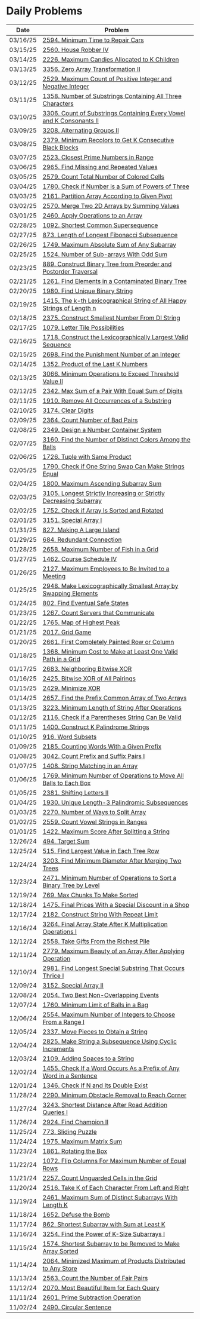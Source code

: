 # Daily Problems

| Date | Problem |
|-----|-----|
| 03/16/25 | [2594. Minimum Time to Repair Cars](Solutions/Python/minimum_time_to_repair_cars.py) |
| 03/15/25 | [2560. House Robber IV](Solutions/Python/house_robber_iv.py) |
| 03/14/25 | [2226. Maximum Candies Allocated to K Children](Solutions/Python/maximum_candies_allocated_to_k_children.py) |
| 03/13/25 | [3356. Zero Array Transformation II](Solutions/Python/zero_array_transformation_ii.py) |
| 03/12/25 | [2529. Maximum Count of Positive Integer and Negative Integer](Solutions/Python/maximum_count_of_positive_integer_and_negative_integer.py) |
| 03/11/25 | [1358. Number of Substrings Containing All Three Characters](Solutions/Python/number_of_substrings_containing_all_three_characters.py) |
| 03/10/25 | [3306. Count of Substrings Containing Every Vowel and K Consonants II](Solutions/Python/count_of_substrings_containing_every_vowel_and_k_consonants_ii.py) |
| 03/09/25 | [3208. Alternating Groups II](Solutions/Python/alternating_groups_ii.py) |
| 03/08/25 | [2379. Minimum Recolors to Get K Consecutive Black Blocks](Solutions/Python/minimum_recolors_to_get_k_consecutive_black_blocks.py) |
| 03/07/25 | [2523. Closest Prime Numbers in Range](Solutions/Python/closest_prime_numbers_in_range.py) |
| 03/06/25 | [2965. Find Missing and Repeated Values](Solutions/Python/find_missing_and_repeated_values.py) |
| 03/05/25 | [2579. Count Total Number of Colored Cells](Solutions/Python/count_total_number_of_colored_cells.py) |
| 03/04/25 | [1780. Check if Number is a Sum of Powers of Three](Solutions/Python/check_if_number_is_a_sum_of_powers_of_three.py) |
| 03/03/25 | [2161. Partition Array According to Given Pivot](Solutions/Python/partition_array_according_to_given_pivot.py) |
| 03/02/25 | [2570. Merge Two 2D Arrays by Summing Values](Solutions/Python/merge_two_2d_arrays_by_summing_values.py) |
| 03/01/25 | [2460. Apply Operations to an Array](Solutions/Python/apply_operations_to_an_array.py) |
| 02/28/25 | [1092. Shortest Common Supersequence](Solutions/Python/shortest_common_supersequence.py) |
| 02/27/25 | [873. Length of Longest Fibonacci Subsequence](Solutions/Python/length_of_longest_fibonacci_sequence.py) |
| 02/26/25 | [1749. Maximum Absolute Sum of Any Subarray](Solutions/Python/maximum_absolute_sum_of_any_subarray.py) |
| 02/25/25 | [1524. Number of Sub-arrays With Odd Sum](Solutions/Python/number_of_sub_arrays_with_odd_sum.py) |
| 02/23/25 | [889. Construct Binary Tree from Preorder and Postorder Traversal](Solutions/Python/construct_binary_tree_from_preorder_and_postorder_traversal.py) |
| 02/21/25 | [1261. Find Elements in a Contaminated Binary Tree](Solutions/Python/find_elements_in_a_contaminated_binary_tree.py) |
| 02/20/25 | [1980. Find Unique Binary String](Solutions/Python/find_unique_binary_string.py) |
| 02/19/25 | [1415. The k-th Lexicographical String of All Happy Strings of Length n](Solutions/Python/the_kth_lexicographical_string_of_all_happy_strings_of_length_n.py) |
| 02/18/25 | [2375. Construct Smallest Number From DI String](Solutions/Python/construct_smallest_number_from_di_string.py) |
| 02/17/25 | [1079. Letter Tile Possibilities](Solutions/Python/letter_tile_possibilities.py) |
| 02/16/25 | [1718. Construct the Lexicographically Largest Valid Sequence](Solutions/Python/construct_the_lexicographically_largest_valid_sequence.py) |
| 02/15/25 | [2698. Find the Punishment Number of an Integer](Solutions/Python/find_the_punishment_number_of_an_integer.py) |
| 02/14/25 | [1352. Product of the Last K Numbers](Solutions/Python/product_of_the_last_k_numbers.py) |
| 02/13/25 | [3066. Minimum Operations to Exceed Threshold Value II](Solutions/Python/minimum_operations_to_exceed_threshold_value_ii.py) |
| 02/12/25 | [2342. Max Sum of a Pair With Equal Sum of Digits](Solutions/Python/max_sum_of_a_pair_with_equal_sum_of_digits.py) |
| 02/11/25 | [1910. Remove All Occurrences of a Substring](Solutions/Python/remove_all_occurrences_of_a_substring.py) |
| 02/10/25 | [3174. Clear Digits](Solutions/Python/clear_digits.py) |
| 02/09/25 | [2364. Count Number of Bad Pairs](Solutions/Python/count_number_of_bad_pairs.py) |
| 02/08/25 | [2349. Design a Number Container System](Solutions/Python/design_a_number_container_system.py) |
| 02/07/25 | [3160. Find the Number of Distinct Colors Among the Balls](Solutions/Python/find_the_number_of_distinct_colors_among_the_balls.py) |
| 02/06/25 | [1726. Tuple with Same Product](Solutions/Python/tuple_with_same_product.py) |
| 02/05/25 | [1790. Check if One String Swap Can Make Strings Equal](Solutions/Python/check_if_one_string_swap_can_make_strings_equal.py) |
| 02/04/25 | [1800. Maximum Ascending Subarray Sum](Solutions/Python/maximum_ascending_subarray_sum.py) |
| 02/03/25 | [3105. Longest Strictly Increasing or Strictly Decreasing Subarray](Solutions/Python/longest_strictly_increasing_or_strictly_decreasing_subarray.py) |
| 02/02/25 | [1752. Check if Array Is Sorted and Rotated](Solutions/Python/check_if_array_is_sorted_and_rotated.py) |
| 02/01/25 | [3151. Special Array I](Solutions/Python/special_array_i.py) |
| 01/31/25 | [827. Making A Large Island](Solutions/Python/making_a_large_island.py) |
| 01/29/25 | [684. Redundant Connection](Solutions/Python/redundant_connection.py) |
| 01/28/25 | [2658. Maximum Number of Fish in a Grid](Solutions/Python/maximum_number_of_fish_in_a_grid.py) |
| 01/27/25 | [1462. Course Schedule IV](Solutions/Python/course_schedule_iv.py) |
| 01/26/25 | [2127. Maximum Employees to Be Invited to a Meeting](Solutions/Python/maximum_employees_to_be_invited_to_a_meeting.py) |
| 01/25/25 | [2948. Make Lexicographically Smallest Array by Swapping Elements](Solutions/Python/make_lexicographically_smallest_array_by_swapping_elements.py) |
| 01/24/25 | [802. Find Eventual Safe States](Solutions/Python/find_eventual_safe_states.py) |
| 01/23/25 | [1267. Count Servers that Communicate](Solutions/Python/count_servers_that_communicate.py) |
| 01/22/25 | [1765. Map of Highest Peak](Solutions/Python/map_of_highest_peak.py) |
| 01/21/25 | [2017. Grid Game](Solutions/Python/grid_game.py) |
| 01/20/25 | [2661. First Completely Painted Row or Column](Solutions/Python/first_completely_painted_row_or_column.py) |
| 01/18/25 | [1368. Minimum Cost to Make at Least One Valid Path in a Grid](Solutions/Python/minimum_cost_to_make_at_least_one_valid_path_in_a_grid.py) |
| 01/17/25 | [2683. Neighboring Bitwise XOR](Solutions/Python/neighboring_bitwise_xor.py) |
| 01/16/25 | [2425. Bitwise XOR of All Pairings](Solutions/Python/bitwise_xor_of_all_pairings.py) |
| 01/15/25 | [2429. Minimize XOR](Solutions/Python/minimize_xor.py) |
| 01/14/25 | [2657. Find the Prefix Common Array of Two Arrays](Solutions/Python/find_the_prefix_common_array_of_two_arrays.py) |
| 01/13/25 | [3223. Minimum Length of String After Operations](Solutions/Python/minimum_length_of_string_after_operations.py) |
| 01/12/25 | [2116. Check if a Parentheses String Can Be Valid](Solutions/Python/check_if_a_parentheses_string_can_be_valid.py) |
| 01/11/25 | [1400. Construct K Palindrome Strings](Solutions/Python/construct_k_palindrome_strings.py) |
| 01/10/25 | [916. Word Subsets](Solutions/Python/word_subsets.py) |
| 01/09/25 | [2185. Counting Words With a Given Prefix](Solutions/Python/counting_words_with_a_given_prefix.py) |
| 01/08/25 | [3042. Count Prefix and Suffix Pairs I](Solutions/Python/count_prefix_and_suffix_pairs_i.py) |
| 01/07/25 | [1408. String Matching in an Array](Solutions/Python/string_matching_in_an_array.py) |
| 01/06/25 | [1769. Minimum Number of Operations to Move All Balls to Each Box](Solutions/Python/minimum_number_of_operations_to_move_all_balls_to_each_box.py) |
| 01/05/25 | [2381. Shifting Letters II](Solutions/Python/shifting_letters_ii.py) |
| 01/04/25 | [1930. Unique Length-3 Palindromic Subsequences](Solutions/Python/unique_length_3_palindromic_subsequences.py) |
| 01/03/25 | [2270. Number of Ways to Split Array](Solutions/Python/number_of_ways_to_split_array.py) |
| 01/02/25 | [2559. Count Vowel Strings in Ranges](Solutions/Python/count_vowel_strings_in_ranges.py) |
| 01/01/25 | [1422. Maximum Score After Splitting a String](Solutions/Python/maximum_score_after_splitting_a_string.py) |
| 12/26/24 | [494. Target Sum](Solutions/Python/target_sum.py) |
| 12/25/24 | [515. Find Largest Value in Each Tree Row](Solutions/Python/find_largest_value_in_each_tree_row.py) |
| 12/24/24 | [3203. Find Minimum Diameter After Merging Two Trees](Solutions/Python/find_minimum_diameter_after_merging_two_trees.py) |
| 12/23/24 | [2471. Minimum Number of Operations to Sort a Binary Tree by Level](Solutions/Python/minimum_number_of_operations_to_sort_a_binary_tree_by_level.py) |
| 12/19/24 | [769. Max Chunks To Make Sorted](Solutions/Python/max_chunks_to_make_sorted.py) |
| 12/18/24 | [1475. Final Prices With a Special Discount in a Shop](Solutions/Python/final_prices_with_a_special_discount_in_a_shop.py) |
| 12/17/24 | [2182. Construct String With Repeat Limit](Solutions/Python/construct_string_with_repeat_limit.py) |
| 12/16/24 | [3264. Final Array State After K Multiplication Operations I](Solutions/Python/final_array_state_after_k_multiplication_operations_i.py) |
| 12/12/24 | [2558. Take Gifts From the Richest Pile](Solutions/Python/take_gifts_from_the_richest_pile.py) |
| 12/11/24 | [2779. Maximum Beauty of an Array After Applying Operation](Solutions/Python/maximum_beauty_of_an_array_after_applying_operation.py) |
| 12/10/24 | [2981. Find Longest Special Substring That Occurs Thrice I](Solutions/Python/find_longest_special_substring_that_occurs_thrice_i.py) |
| 12/09/24 | [3152. Special Array II](Solutions/Python/special_array_ii.py) |
| 12/08/24 | [2054. Two Best Non-Overlapping Events](Solutions/Python/two_best_non_overlapping_events.py) |
| 12/07/24 | [1760. Minimum Limit of Balls in a Bag](Solutions/Python/minimum_limit_of_balls_in_a_bag.py) |
| 12/06/24 | [2554. Maximum Number of Integers to Choose From a Range I](Solutions/Python/maximum_number_of_integers_to_choose_from_a_range_i.py) |
| 12/05/24 | [2337. Move Pieces to Obtain a String](Solutions/Python/move_pieces_to_obtain_a_string.py) |
| 12/04/24 | [2825. Make String a Subsequence Using Cyclic Increments](Solutions/Python/make_string_a_subsequence_using_cyclic_increments.py) |
| 12/03/24 | [2109. Adding Spaces to a String](Solutions/Python/adding_spaces_to_a_string.py) |
| 12/02/24 | [1455. Check If a Word Occurs As a Prefix of Any Word in a Sentence](Solutions/Python/check_if_a_word_occurs_as_a_prefix_of_any_word_in_a_sentence.py) |
| 12/01/24 | [1346. Check If N and Its Double Exist](Solutions/Python/check_if_n_and_its_double_exist.py) |
| 11/28/24 | [2290. Minimum Obstacle Removal to Reach Corner](Solutions/Python/minimum_obstacle_removal_to_reach_corner.py) |
| 11/27/24 | [3243. Shortest Distance After Road Addition Queries I](Solutions/Python/shortest_distance_after_road_addition_queries_i.py) |
| 11/26/24 | [2924. Find Champion II](Solutions/Python/find_champion_ii.py) |
| 11/25/24 | [773. Sliding Puzzle](Solutions/Python/sliding_puzzle.py) |
| 11/24/24 | [1975. Maximum Matrix Sum](Solutions/Python/maximum_matrix_sum.py) |
| 11/23/24 | [1861. Rotating the Box](Solutions/Python/rotating_the_box.py) |
| 11/22/24 | [1072. Flip Columns For Maximum Number of Equal Rows](Solutions/Python/flip_columns_for_maximum_number_of_equal_rows.py) |
| 11/21/24 | [2257. Count Unguarded Cells in the Grid](Solutions/Python/count_unguarded_cells_in_the_grid.py) |
| 11/20/24 | [2516. Take K of Each Character From Left and Right](Solutions/Python/take_k_of_each_character_from_left_and_right.py) |
| 11/19/24 | [2461. Maximum Sum of Distinct Subarrays With Length K](Solutions/Python/maximum_sum_of_distinct_subarrays_with_length_k.py) |
| 11/18/24 | [1652. Defuse the Bomb](Solutions/Python/defuse_the_bomb.py) |
| 11/17/24 | [862. Shortest Subarray with Sum at Least K](Solutions/Python/shortest_subarray_with_sum_at_least_k.py) |
| 11/16/24 | [3254. Find the Power of K-Size Subarrays I](Solutions/Python/find_the_power_of_k_size_subarrays_i.py) |
| 11/15/24 | [1574. Shortest Subarray to be Removed to Make Array Sorted](Solutions/Python/shortest_subarray_to_be_removed_to_make_array_sorted.py) |
| 11/14/24 | [2064. Minimized Maximum of Products Distributed to Any Store](Solutions/Python/minimized_maximum_of_products_distributed_to_any_store.py) |
| 11/13/24 | [2563. Count the Number of Fair Pairs](Solutions/Python/count_the_number_of_fair_pairs.py) |
| 11/12/24 | [2070. Most Beautiful Item for Each Query](Solutions/Python/most_beautiful_item_for_each_query.py) |
| 11/11/24 | [2601. Prime Subtraction Operation](Solutions/Python/prime_subtraction_operation.py) |
| 11/02/24 | [2490. Circular Sentence](Solutions/Python/circular_sentence.py) |
